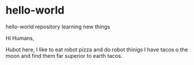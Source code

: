 # hello-world
hello-world repository learning new things

Hi Humans,

Hubot here, I like to eat robot pizza and do robot thinigs
I have tacos o the moon and find them far superior to earth tacos.
